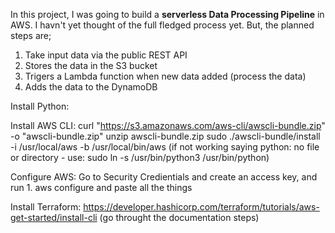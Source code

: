 In this project, I was going to build a **serverless Data Processing Pipeline** in AWS. I havn't yet thought of the full fledged process yet. But, the planned steps are;
1. Take input data via the public REST API 
2. Stores the data in the S3 bucket
3. Trigers a Lambda function when new data added (process the data)
4. Adds the data to the DynamoDB

Install Python:


Install AWS CLI:
    curl "https://s3.amazonaws.com/aws-cli/awscli-bundle.zip" -o "awscli-bundle.zip"
    unzip awscli-bundle.zip 
    sudo ./awscli-bundle/install -i /usr/local/aws -b /usr/local/bin/aws (if not working saying python: no file or directory - use: sudo ln -s /usr/bin/python3 /usr/bin/python) 

Configure AWS:
    Go to Security Credientials and create an access key, and run
    1. aws configure and paste all the things 

Install Terraform:
    https://developer.hashicorp.com/terraform/tutorials/aws-get-started/install-cli (go throught the documentation steps)